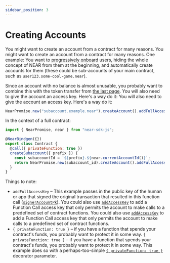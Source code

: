 ```yaml
---
sidebar_position: 3
---
```


# Creating Accounts

You might want to create an account from a contract for many reasons. You might want to create an account from a contract for many reasons. One example: You want to [progressively onboard](https://www.youtube.com/watch?v=7mO4yN1zjbs&t=2s) users, hiding the whole concept of NEAR from them at the beginning, and automatically create accounts for them (these could be sub-accounts of your main contract, such as `user123.some-cool-game.near`).

Since an account with no balance is almost unusable, you probably want to combine this with the token transfer from [the last page](./token-tx.md). You will also need to give the account an access key. Here's a way do it: You will also need to give the account an access key. Here's a way do it:

```js
NearPromise.new("subaccount.example.near").createAccount().addFullAccessKey(near.signerAccountPk()).transfer(BigInt(250_000_000_000_000_000_000_000)); // 2.5e23yN, 0.25N
```

In the context of a full contract:

```js
import { NearPromise, near } from "near-sdk-js";

@NearBindgen({})
export class Contract {
  @call({ privateFunction: true })
  createSubaccount({ prefix }) {
    const subaccountId = `${prefix}.${near.currentAccountId()}`;
    return NearPromise.new(subaccount_id).createAccount().addFullAccessKey(near.signerAccountPk()).transfer(BigInt(250_000_000_000_000_000_000_000)); // 2.5e23yN, 0.25N
  }
}
```

Things to note:

- `addFullAccessKey` – This example passes in the public key of the human or app that signed the original transaction that resulted in this function call ([`signerAccountPk`](https://github.com/near/near-sdk-js/blob/d1ca261feac5c38768ab30e0b24cf7263d80aaf2/packages/near-sdk-js/src/api.ts#L187-L194)). You could also use [`addAccessKey`](https://github.com/near/near-sdk-js/blob/d1ca261feac5c38768ab30e0b24cf7263d80aaf2/packages/near-sdk-js/src/promise.ts#L526-L548) to add a Function Call access key that only permits the account to make calls to a predefined set of contract functions. You could also use [`addAccessKey`](https://github.com/near/near-sdk-js/blob/d1ca261feac5c38768ab30e0b24cf7263d80aaf2/packages/near-sdk-js/src/promise.ts#L526-L548) to add a Function Call access key that only permits the account to make calls to a predefined set of contract functions.
- `{ privateFunction: true }` – if you have a function that spends your contract's funds, you probably want to protect it in some way. `{ privateFunction: true }` – if you have a function that spends your contract's funds, you probably want to protect it in some way. This example does so with a perhaps-too-simple [`{ privateFunction: true }`](../contract-interface/private-methods.md) decorator parameter.
